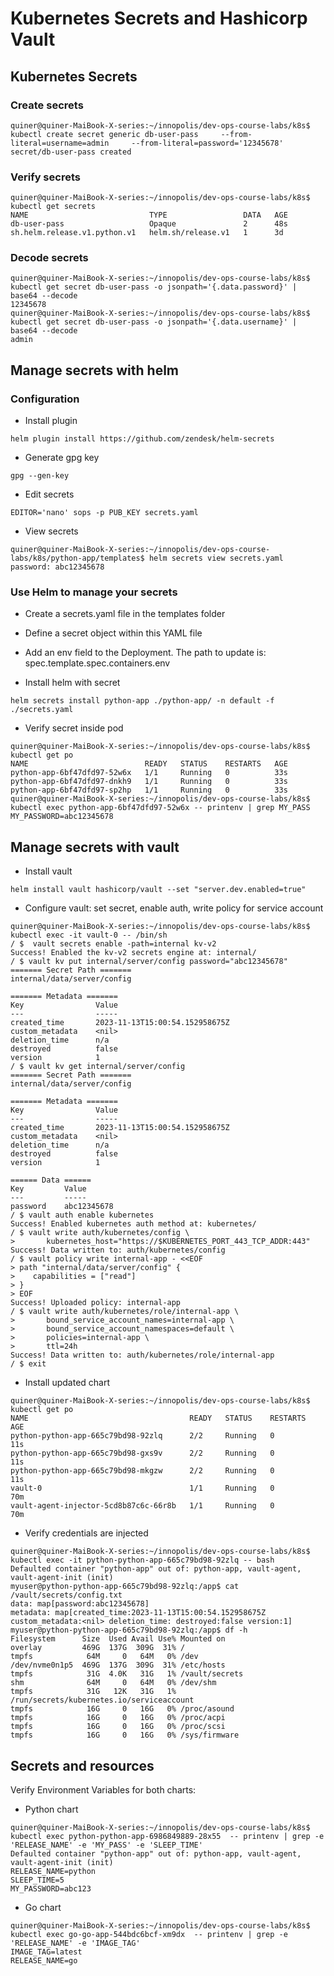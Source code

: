 # Kubernetes Secrets and Hashicorp Vault

## Kubernetes Secrets

### Create secrets

```shell
quiner@quiner-MaiBook-X-series:~/innopolis/dev-ops-course-labs/k8s$ kubectl create secret generic db-user-pass     --from-literal=username=admin     --from-literal=password='12345678'
secret/db-user-pass created
```

### Verify secrets

```shell
quiner@quiner-MaiBook-X-series:~/innopolis/dev-ops-course-labs/k8s$ kubectl get secrets
NAME                           TYPE                 DATA   AGE
db-user-pass                   Opaque               2      48s
sh.helm.release.v1.python.v1   helm.sh/release.v1   1      3d
```

### Decode secrets

```shell
quiner@quiner-MaiBook-X-series:~/innopolis/dev-ops-course-labs/k8s$ kubectl get secret db-user-pass -o jsonpath='{.data.password}' | base64 --decode
12345678
quiner@quiner-MaiBook-X-series:~/innopolis/dev-ops-course-labs/k8s$ kubectl get secret db-user-pass -o jsonpath='{.data.username}' | base64 --decode
admin
```

## Manage secrets with helm

### Configuration

* Install plugin

```shell
helm plugin install https://github.com/zendesk/helm-secrets
```

* Generate gpg key

```shell
gpg --gen-key
```

* Edit secrets

```shell
EDITOR='nano' sops -p PUB_KEY secrets.yaml
```

* View secrets

```shell
quiner@quiner-MaiBook-X-series:~/innopolis/dev-ops-course-labs/k8s/python-app/templates$ helm secrets view secrets.yaml 
password: abc12345678
```

### Use Helm to manage your secrets

* Create a secrets.yaml file in the templates folder

* Define a secret object within this YAML file

* Add an env field to the Deployment. The path to update is: spec.template.spec.containers.env

* Install helm with secret

```shell
helm secrets install python-app ./python-app/ -n default -f ./secrets.yaml
```

* Verify secret inside pod

```shell
quiner@quiner-MaiBook-X-series:~/innopolis/dev-ops-course-labs/k8s$ kubectl get po
NAME                          READY   STATUS    RESTARTS   AGE
python-app-6bf47dfd97-52w6x   1/1     Running   0          33s
python-app-6bf47dfd97-dnkh9   1/1     Running   0          33s
python-app-6bf47dfd97-sp2hp   1/1     Running   0          33s
quiner@quiner-MaiBook-X-series:~/innopolis/dev-ops-course-labs/k8s$ kubectl exec python-app-6bf47dfd97-52w6x -- printenv | grep MY_PASS
MY_PASSWORD=abc12345678
```

## Manage secrets with vault

* Install vault

```shell
helm install vault hashicorp/vault --set "server.dev.enabled=true"
```

* Configure vault: set secret, enable auth, write policy for service account

```shell
quiner@quiner-MaiBook-X-series:~/innopolis/dev-ops-course-labs/k8s$ kubectl exec -it vault-0 -- /bin/sh
/ $  vault secrets enable -path=internal kv-v2
Success! Enabled the kv-v2 secrets engine at: internal/
/ $ vault kv put internal/server/config password="abc12345678"
======= Secret Path =======
internal/data/server/config

======= Metadata =======
Key                Value
---                -----
created_time       2023-11-13T15:00:54.152958675Z
custom_metadata    <nil>
deletion_time      n/a
destroyed          false
version            1
/ $ vault kv get internal/server/config
======= Secret Path =======
internal/data/server/config

======= Metadata =======
Key                Value
---                -----
created_time       2023-11-13T15:00:54.152958675Z
custom_metadata    <nil>
deletion_time      n/a
destroyed          false
version            1

====== Data ======
Key         Value
---         -----
password    abc12345678
/ $ vault auth enable kubernetes
Success! Enabled kubernetes auth method at: kubernetes/
/ $ vault write auth/kubernetes/config \
>       kubernetes_host="https://$KUBERNETES_PORT_443_TCP_ADDR:443"
Success! Data written to: auth/kubernetes/config
/ $ vault policy write internal-app - <<EOF
> path "internal/data/server/config" {
>    capabilities = ["read"]
> }
> EOF
Success! Uploaded policy: internal-app
/ $ vault write auth/kubernetes/role/internal-app \
>       bound_service_account_names=internal-app \
>       bound_service_account_namespaces=default \
>       policies=internal-app \
>       ttl=24h
Success! Data written to: auth/kubernetes/role/internal-app
/ $ exit
```

* Install updated chart

```shell
quiner@quiner-MaiBook-X-series:~/innopolis/dev-ops-course-labs/k8s$ kubectl get po
NAME                                    READY   STATUS    RESTARTS   AGE
python-python-app-665c79bd98-92zlq      2/2     Running   0          11s
python-python-app-665c79bd98-gxs9v      2/2     Running   0          11s
python-python-app-665c79bd98-mkgzw      2/2     Running   0          11s
vault-0                                 1/1     Running   0          70m
vault-agent-injector-5cd8b87c6c-66r8b   1/1     Running   0          70m
```

* Verify credentials are injected

```shell
quiner@quiner-MaiBook-X-series:~/innopolis/dev-ops-course-labs/k8s$ kubectl exec -it python-python-app-665c79bd98-92zlq -- bash
Defaulted container "python-app" out of: python-app, vault-agent, vault-agent-init (init)
myuser@python-python-app-665c79bd98-92zlq:/app$ cat /vault/secrets/config.txt
data: map[password:abc12345678]
metadata: map[created_time:2023-11-13T15:00:54.152958675Z custom_metadata:<nil> deletion_time: destroyed:false version:1]
myuser@python-python-app-665c79bd98-92zlq:/app$ df -h
Filesystem      Size  Used Avail Use% Mounted on
overlay         469G  137G  309G  31% /
tmpfs            64M     0   64M   0% /dev
/dev/nvme0n1p5  469G  137G  309G  31% /etc/hosts
tmpfs            31G  4.0K   31G   1% /vault/secrets
shm              64M     0   64M   0% /dev/shm
tmpfs            31G   12K   31G   1% /run/secrets/kubernetes.io/serviceaccount
tmpfs            16G     0   16G   0% /proc/asound
tmpfs            16G     0   16G   0% /proc/acpi
tmpfs            16G     0   16G   0% /proc/scsi
tmpfs            16G     0   16G   0% /sys/firmware
```

## Secrets and resources

Verify Environment Variables for both charts:

* Python chart

```shell
quiner@quiner-MaiBook-X-series:~/innopolis/dev-ops-course-labs/k8s$ kubectl exec python-python-app-6986849889-28x55  -- printenv | grep -e 'RELEASE_NAME' -e 'MY_PASS' -e 'SLEEP_TIME'
Defaulted container "python-app" out of: python-app, vault-agent, vault-agent-init (init)
RELEASE_NAME=python
SLEEP_TIME=5
MY_PASSWORD=abc123
```

* Go chart

```shell
quiner@quiner-MaiBook-X-series:~/innopolis/dev-ops-course-labs/k8s$ kubectl exec go-go-app-544bdc6bcf-xm9dx  -- printenv | grep -e 'RELEASE_NAME' -e 'IMAGE_TAG'
IMAGE_TAG=latest
RELEASE_NAME=go
```
